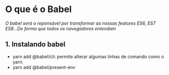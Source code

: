 # O que é o Babel
*O babel será o reponsável por transformar as nossas features ES6, ES7 ES8...De forma que todos os navegadores entendam*
## 1. Instalando babel
- yarn add @babel/cli: permite alterar algumas linhas de comando como o yarn.
- yarn add @babel/present-env

